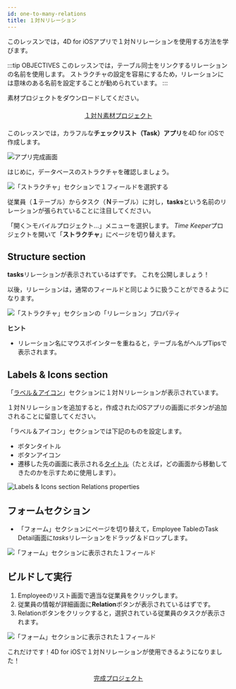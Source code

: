 ```yaml
---
id: one-to-many-relations
title: １対Ｎリレーション
---
```


このレッスンでは，4D for iOSアプリで１対Ｎリレーションを使用する方法を学びます。

:::tip OBJECTIVES このレッスンでは，テーブル同士をリンクするリレーションの名前を使用します。 ストラクチャの設定を容易にするため，リレーションには意味のある名前を設定することが勧められています。 :::

素材プロジェクトをダウンロードしてください。

<div style="text-align: center; margin-top: 20px; margin-bottom: 20px">
  <p>
    

<a class="button"
href="https://github.com/4d-for-ios/tutorial-OneToManyRelations/archive/c006015afeb0e134d872152f53b8cd5e4dcb59bb.zip">１対Ｎ素材プロジェクト</a>

  </p>
</div>

このレッスンでは，カラフルな**チェックリスト（Task）アプリ**を4D for iOSで作成します。

![アプリ完成画面](assets/en/relations/4D-for-iOS-dark-mode-card-relation-ios-13.gif)

はじめに，データベースのストラクチャを確認しましょう。

![「ストラクチャ」セクションで１フィールドを選択する](assets/en/relations/Database-1-to-N-relations-4D-for-iOS.png)

従業員（**１**テーブル）からタスク（**Ｎ**テーブル）に対し，**tasks**という名前のリレーションが張られていることに注目してください。

「開く＞モバイルプロジェクト…」メニューを選択します。 *Time Keeper*プロジェクトを開いて「**ストラクチャ**」にページを切り替えます。

## Structure section

**tasks**リレーションが表示されているはずです。 これを公開しましょう！

以後，リレーションは，通常のフィールドと同じように扱うことができるようになります。

![「ストラクチャ」セクションの「リレーション」プロパティ](assets/en/relations/Structure-section-relations-4D-for-iOS.png)<div class = "tips"> 

**ヒント**

* リレーション名にマウスポインターを重ねると，テーブル名がヘルプTipsで表示されます。</div> 

## Labels & Icons section

「[ラベル＆アイコン](labels-and-icons.html)」セクションに１対Ｎリレーションが表示されています。

１対Ｎリレーションを追加すると，作成されたiOSアプリの画面にボタンが追加されることに留意してください。

「ラベル＆アイコン」セクションでは下記のものを設定します。

* ボタンタイトル
* ボタンアイコン
* 遷移した先の画面に表示される[タイトル](one-to-n-relations-title-definition.html)（たとえば，どの画面から移動してきたのかを示すために使用します）。

![Labels & Icons section Relations properties](assets/en/project-editor/Relations-properties-Labels-icons-section-4D-for-iOS.png)

## フォームセクション

* 「フォーム」セクションにページを切り替えて，Employee TableのTask Detail画面に*tasks*リレーションをドラッグ＆ドロップします。

![「フォーム」セクションに表示された１フィールド](assets/en/relations/1-to-n-relations-forms-section.png)

## ビルドして実行

1. Employeeのリスト画面で適当な従業員をクリックします。 
2. 従業員の情報が詳細画面に**Relation**ボタンが表示されているはずです。
3. Relationボタンをクリックすると，選択されている従業員のタスクが表示されます。 

![「フォーム」セクションに表示された１フィールド](assets/en/relations/One-to-n-relations-task-ios-app.png)

これだけです！4D for iOSで１対Ｎリレーションが使用できるようになりました！

<div style="text-align: center; margin-top: 20px; margin-bottom: 20px">
  <p>
    

<a class="button"
href="https://github.com/4d-for-ios/tutorial-OneToManyRelations/releases/latest/download/tutorial-OneToManyRelations.zip">完成プロジェクト</a>

  </p>
</div>